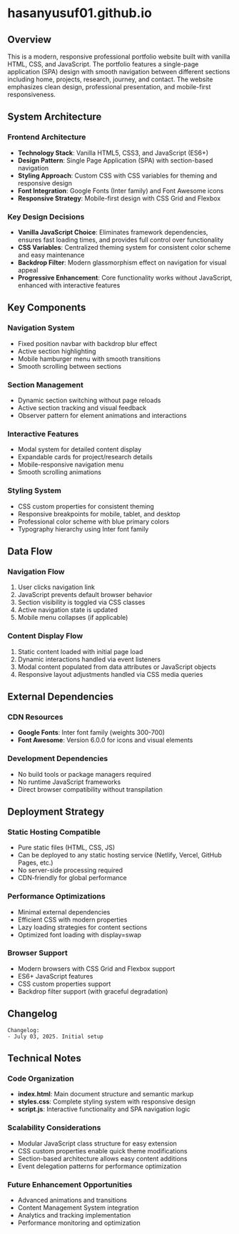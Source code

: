 # hasanyusuf01.github.io



## Overview

This is a modern, responsive professional portfolio website built with vanilla HTML, CSS, and JavaScript. The portfolio features a single-page application (SPA) design with smooth navigation between different sections including home, projects, research, journey, and contact. The website emphasizes clean design, professional presentation, and mobile-first responsiveness.

## System Architecture

### Frontend Architecture
- **Technology Stack**: Vanilla HTML5, CSS3, and JavaScript (ES6+)
- **Design Pattern**: Single Page Application (SPA) with section-based navigation
- **Styling Approach**: Custom CSS with CSS variables for theming and responsive design
- **Font Integration**: Google Fonts (Inter family) and Font Awesome icons
- **Responsive Strategy**: Mobile-first design with CSS Grid and Flexbox

### Key Design Decisions
- **Vanilla JavaScript Choice**: Eliminates framework dependencies, ensures fast loading times, and provides full control over functionality
- **CSS Variables**: Centralized theming system for consistent color scheme and easy maintenance
- **Backdrop Filter**: Modern glassmorphism effect on navigation for visual appeal
- **Progressive Enhancement**: Core functionality works without JavaScript, enhanced with interactive features

## Key Components

### Navigation System
- Fixed position navbar with backdrop blur effect
- Active section highlighting
- Mobile hamburger menu with smooth transitions
- Smooth scrolling between sections

### Section Management
- Dynamic section switching without page reloads
- Active section tracking and visual feedback
- Observer pattern for element animations and interactions

### Interactive Features
- Modal system for detailed content display
- Expandable cards for project/research details
- Mobile-responsive navigation menu
- Smooth scrolling animations

### Styling System
- CSS custom properties for consistent theming
- Responsive breakpoints for mobile, tablet, and desktop
- Professional color scheme with blue primary colors
- Typography hierarchy using Inter font family

## Data Flow

### Navigation Flow
1. User clicks navigation link
2. JavaScript prevents default browser behavior
3. Section visibility is toggled via CSS classes
4. Active navigation state is updated
5. Mobile menu collapses (if applicable)

### Content Display Flow
1. Static content loaded with initial page load
2. Dynamic interactions handled via event listeners
3. Modal content populated from data attributes or JavaScript objects
4. Responsive layout adjustments handled via CSS media queries

## External Dependencies

### CDN Resources
- **Google Fonts**: Inter font family (weights 300-700)
- **Font Awesome**: Version 6.0.0 for icons and visual elements

### Development Dependencies
- No build tools or package managers required
- No runtime JavaScript frameworks
- Direct browser compatibility without transpilation

## Deployment Strategy

### Static Hosting Compatible
- Pure static files (HTML, CSS, JS)
- Can be deployed to any static hosting service (Netlify, Vercel, GitHub Pages, etc.)
- No server-side processing required
- CDN-friendly for global performance

### Performance Optimizations
- Minimal external dependencies
- Efficient CSS with modern properties
- Lazy loading strategies for content sections
- Optimized font loading with display=swap

### Browser Support
- Modern browsers with CSS Grid and Flexbox support
- ES6+ JavaScript features
- CSS custom properties support
- Backdrop filter support (with graceful degradation)

## Changelog

```
Changelog:
- July 03, 2025. Initial setup
```


## Technical Notes

### Code Organization
- **index.html**: Main document structure and semantic markup
- **styles.css**: Complete styling system with responsive design
- **script.js**: Interactive functionality and SPA navigation logic

### Scalability Considerations
- Modular JavaScript class structure for easy extension
- CSS custom properties enable quick theme modifications
- Section-based architecture allows easy content additions
- Event delegation patterns for performance optimization

### Future Enhancement Opportunities
- Advanced animations and transitions
- Content Management System integration
- Analytics and tracking implementation
- Performance monitoring and optimization

